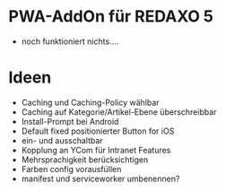 # PWA-AddOn für REDAXO 5

* noch funktioniert nichts.... 

# Ideen

* Caching und Caching-Policy wählbar
* Caching auf Kategorie/Artikel-Ebene überschreibbar
* Install-Prompt bei Android
* Default fixed positionierter Button for iOS
* ein- und ausschaltbar
* Kopplung an YCom für Intranet Features
* Mehrsprachigkeit berücksichtigen
* Farben config vorausfüllen
* manifest und serviceworker umbenennen?
